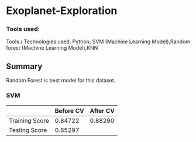 # Exoplanet-Exploration

###  Tools used:
Tools / Technologies used: Python, SVM (Machine Learning Model),Random forest (Machine Learning Model),KNN


## Summary
Random Forest is best model for this dataset.

### SVM
|       | Before CV | After CV |
|-------|-----------|----------|
|Training Score | 0.84722 | 0.88290|
|Testing Score | 0.85297 | |
